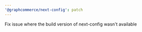 ```yaml
---
'@graphcommerce/next-config': patch
---
```


Fix issue where the build version of next-config wasn't available
